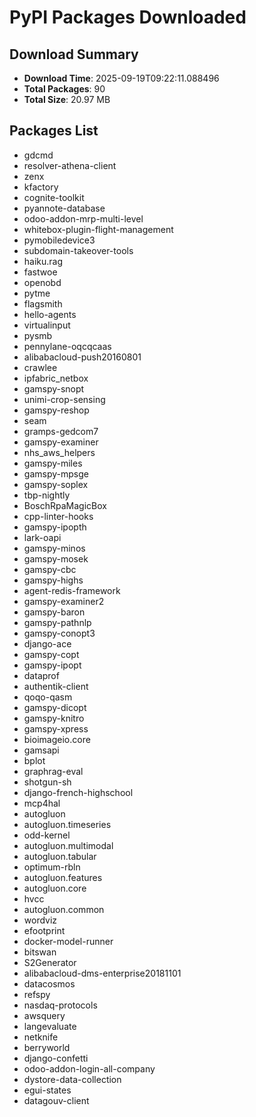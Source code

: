 # PyPI Packages Downloaded

## Download Summary
- **Download Time**: 2025-09-19T09:22:11.088496
- **Total Packages**: 90
- **Total Size**: 20.97 MB

## Packages List
- gdcmd
- resolver-athena-client
- zenx
- kfactory
- cognite-toolkit
- pyannote-database
- odoo-addon-mrp-multi-level
- whitebox-plugin-flight-management
- pymobiledevice3
- subdomain-takeover-tools
- haiku.rag
- fastwoe
- openobd
- pytme
- flagsmith
- hello-agents
- virtualinput
- pysmb
- pennylane-oqcqcaas
- alibabacloud-push20160801
- crawlee
- ipfabric_netbox
- gamspy-snopt
- unimi-crop-sensing
- gamspy-reshop
- seam
- gramps-gedcom7
- gamspy-examiner
- nhs_aws_helpers
- gamspy-miles
- gamspy-mpsge
- gamspy-soplex
- tbp-nightly
- BoschRpaMagicBox
- cpp-linter-hooks
- gamspy-ipopth
- lark-oapi
- gamspy-minos
- gamspy-mosek
- gamspy-cbc
- gamspy-highs
- agent-redis-framework
- gamspy-examiner2
- gamspy-baron
- gamspy-pathnlp
- gamspy-conopt3
- django-ace
- gamspy-copt
- gamspy-ipopt
- dataprof
- authentik-client
- qoqo-qasm
- gamspy-dicopt
- gamspy-knitro
- gamspy-xpress
- bioimageio.core
- gamsapi
- bplot
- graphrag-eval
- shotgun-sh
- django-french-highschool
- mcp4hal
- autogluon
- autogluon.timeseries
- odd-kernel
- autogluon.multimodal
- autogluon.tabular
- optimum-rbln
- autogluon.features
- autogluon.core
- hvcc
- autogluon.common
- wordviz
- efootprint
- docker-model-runner
- bitswan
- S2Generator
- alibabacloud-dms-enterprise20181101
- datacosmos
- refspy
- nasdaq-protocols
- awsquery
- langevaluate
- netknife
- berryworld
- django-confetti
- odoo-addon-login-all-company
- dystore-data-collection
- egui-states
- datagouv-client
